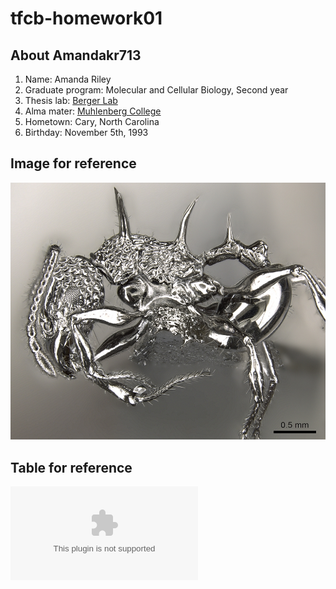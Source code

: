 # tfcb-homework01

## About Amandakr713
1. Name: Amanda Riley
2. Graduate program: Molecular and Cellular Biology, Second year 
3. Thesis lab: [Berger Lab](https://research.fhcrc.org/berger/en.html)
4. Alma mater: [Muhlenberg College](https://www.muhlenberg.edu/) 
5. Hometown: Cary, North Carolina
6. Birthday: November 5th, 1993

## Image for reference
![*acanthomyrmex ferox*](images/acanthomyrmex-ferox.jpg) 

## Table for reference
![test](data/survey-data.xlsx)



